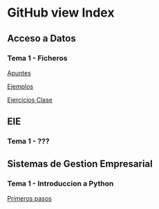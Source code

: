 # GitHub view Index

## Acceso a Datos
### Tema 1 - Ficheros
[Apuntes](AccesoADatos/Ficheros/apuntes.md)

[Ejemplos](AccesoADatos/Ficheros/ejemplos.md)

[Ejercicios Clase](AccesoADatos/Ficheros/ejercicios_idx.md)


## EIE

### Tema 1 - ???

## Sistemas de Gestion Empresarial
### Tema 1 - Introduccion a Python
[Primeros pasos](SistemasDeGestionEmpresarial/Python/basic.md)

